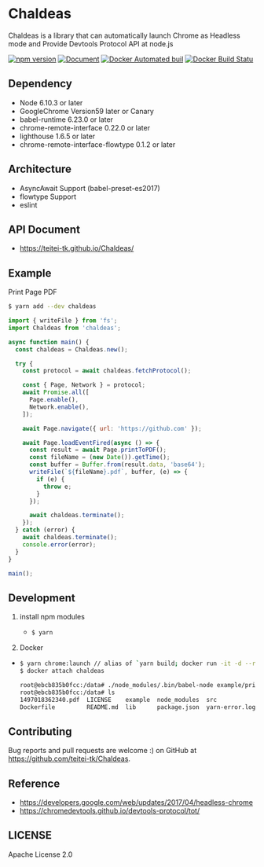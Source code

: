 # Chaldeas
Chaldeas is a library that can automatically launch Chrome as Headless mode and Provide Devtools Protocol API at node.js

[![npm version](https://badge.fury.io/js/chaldeas.svg)](https://badge.fury.io/js/chaldeas)
[![Document](https://teitei-tk.github.io/Chaldeas/badge.svg)](https://teitei-tk.github.io/Chaldeas/)
[![Docker Automated buil](https://img.shields.io/docker/automated/jrottenberg/ffmpeg.svg)](https://hub.docker.com/r/teitei/chaldeas/)
[![Docker Build Statu](https://img.shields.io/docker/build/jrottenberg/ffmpeg.svg)](https://hub.docker.com/r/teitei/chaldeas/)

## Dependency
* Node 6.10.3 or later
* GoogleChrome Version59 later or Canary
* babel-runtime 6.23.0 or later
* chrome-remote-interface 0.22.0 or later
* lighthouse 1.6.5 or later
* chrome-remote-interface-flowtype 0.1.2 or later

## Architecture
* AsyncAwait Support (babel-preset-es2017)
* flowtype Support
* eslint

## API Document
* https://teitei-tk.github.io/Chaldeas/

## Example
Print Page PDF

```bash
$ yarn add --dev chaldeas
```

```JavaScript
import { writeFile } from 'fs';
import Chaldeas from 'chaldeas';

async function main() {
  const chaldeas = Chaldeas.new();

  try {
    const protocol = await chaldeas.fetchProtocol();

    const { Page, Network } = protocol;
    await Promise.all([
      Page.enable(),
      Network.enable(),
    ]);

    await Page.navigate({ url: 'https://github.com' });

    await Page.loadEventFired(async () => {
      const result = await Page.printToPDF();
      const fileName = (new Date()).getTime();
      const buffer = Buffer.from(result.data, 'base64');
      writeFile(`${fileName}.pdf`, buffer, (e) => {
        if (e) {
          throw e;
        }
      });

      await chaldeas.terminate();
    });
  } catch (error) {
    await chaldeas.terminate();
    console.error(error);
  }
}

main();
```

## Development
1. install npm modules
    * ```bash
      $ yarn
      ```
1. Docker
  * ```bash
    $ yarn chrome:launch // alias of `yarn build; docker run -it -d --rm --name chaldeas --shm-size=1024m --cap-add=SYS_ADMIN -v `pwd`:/data teitei/chaldeas;`
    $ docker attach chaldeas

    root@ebcb835b0fcc:/data# ./node_modules/.bin/babel-node example/printPdf.js
    root@ebcb835b0fcc:/data# ls
    1497018362340.pdf  LICENSE    example  node_modules  src             yarn.lock
    Dockerfile         README.md  lib      package.json  yarn-error.log
    ```

## Contributing
Bug reports and pull requests are welcome :) on GitHub at https://github.com/teitei-tk/Chaldeas.

## Reference
* https://developers.google.com/web/updates/2017/04/headless-chrome
* https://chromedevtools.github.io/devtools-protocol/tot/

## LICENSE
Apache License 2.0
